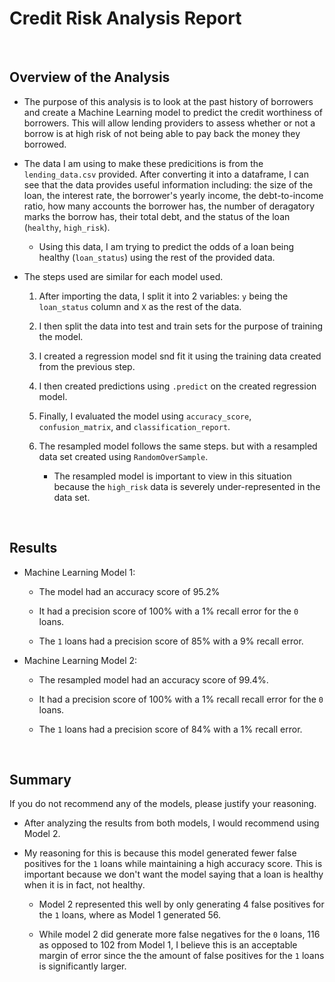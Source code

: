 # Credit Risk Analysis Report

</br>

## Overview of the Analysis

* The purpose of this analysis is to look at the past history of borrowers and create a Machine Learning model to predict the credit worthiness of borrowers. This will allow lending providers to assess whether or not a borrow is at high risk of not being able to pay back the money they borrowed.

* The data I am using to make these predicitions is from the `lending_data.csv` provided. After converting it into a dataframe, I can see that the data provides useful information including: the size of the loan, the interest rate, the borrower's yearly income, the debt-to-income ratio, how many accounts the borrower has, the number of deragatory marks the borrow has, their total debt, and the status of the loan (`healthy`, `high_risk`).

  * Using this data, I am trying to predict the odds of a loan being healthy (`loan_status`) using the rest of the provided data.

* The steps used are similar for each model used. 
  
  1. After importing the data, I split it into 2 variables: `y` being the `loan_status` column and `X` as the rest of the data.

  2. I then split the data into test and train sets for the purpose of training the model.

  3. I created a regression model snd fit it using the training data created from the previous step.

  4. I then created predictions using `.predict` on the created regression model.

  5. Finally, I evaluated the model using `accuracy_score`, `confusion_matrix`, and `classification_report`.

  6. The resampled model follows the same steps. but with a resampled data set created using `RandomOverSample`.

     * The resampled model is important to view in this situation because the `high_risk` data is severely under-represented in the data set.

</br>

## Results

* Machine Learning Model 1:
  
  * The model had an accuracy score of 95.2%

  * It had a precision score of 100% with a 1% recall error for the `0` loans.

  * The `1` loans had a precision score of 85% with a 9% recall error.

* Machine Learning Model 2:
  
  * The resampled model had an accuracy score of 99.4%.

  * It had a precision score of 100% with a 1% recall recall error for the `0` loans.

  * The `1` loans had a precision score of 84% with a 1% recall error.

</br>

## Summary

If you do not recommend any of the models, please justify your reasoning.

* After analyzing the results from both models, I would recommend using Model 2. 

* My reasoning for this is because this model generated fewer false positives for the `1` loans while maintaining a high accuracy score. This is important because we don't want the model saying that a loan is healthy when it is in fact, not healthy. 

  * Model 2 represented this well by only generating 4 false positives for the `1` loans, where as Model 1 generated 56.

  * While model 2 did generate more false negatives for the `0` loans, 116 as opposed to 102 from Model 1, I believe this is an acceptable margin of error since the the amount of false positives for the `1` loans is significantly larger.

</br>
